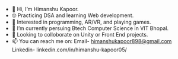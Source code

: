 - 👋 Hi, I’m Himanshu Kapoor.
- 🤓 Practicing DSA and learning Web development.
- 👀 Interested in programming, AR/VR, and playing games. 
- 🌱 I’m currently persuing Btech Computer Science in VIT Bhopal.
- 💞️ Looking to colloborate on Unity or Front End projects.
- 📫 You can reach me on:
      Email- himanshukapoor898@gmail.com
      Linkedin- linkedin.com/in/himanshu-kapoor05/

<!---
Hk0509/Hk0509 is a ✨ special ✨ repository because its `README.md` (this file) appears on your GitHub profile.
You can click the Preview link to take a look at your changes.
--->
